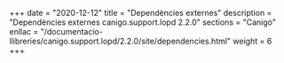+++
date        = "2020-12-12"
title       = "Dependències externes"
description = "Dependències externes canigo.support.lopd 2.2.0"
sections    = "Canigó"
enllac		= "/documentacio-llibreries/canigo.support.lopd/2.2.0/site/dependencies.html"
weight		= 6
+++
